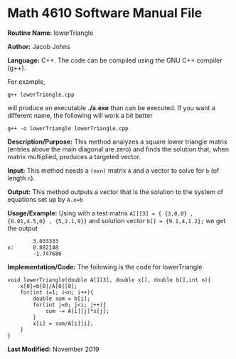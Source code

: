 # Math 4610 Software Manual File

**Routine Name:** lowerTriangle

**Author:** Jacob Johns

**Language:** C++. The code can be compiled using the GNU C++ compiler (g++).

For example,

    g++ lowerTriangle.cpp

will produce an executable **./a.exe** than can be executed. If you want a different name, the following will work a bit
better

    g++ -o lowerTriangle lowerTriangle.cpp

**Description/Purpose:** This method analyzes a square lower triangle matrix (entries above the main diagonal are zero) and finds the solution that, when matrix multiplied, produces a targeted vector.

**Input:** This method needs a `(nxn)` matrix `A` and a vector to solve for `b` (of length `n`).

**Output:** This method outputs a vector that is the solution to the system of equations set up by `A.x=b`

**Usage/Example:** Using with a test matrix `A[][3] = { {3,0,0} , {0.01,4.5,0} , {5,2.1,9}}` and solution vector `b[] = {9.1,4,1.2};` we get the output
```
        3.033333
x:      0.882148
        -1.747686
```



**Implementation/Code:** The following is the code for lowerTriangle
```
void lowerTriangle(double A[][3], double x[], double b[],int n){
	x[0]=b[0]/A[0][0];
	for(int i=1; i<n; i++){
		double sum = b[i];
		for(int j=0; j<i; j++){
			sum -= A[i][j]*x[j];
		}
		x[i] = sum/A[i][i];
	}
}
```


**Last Modified:** November 2019
